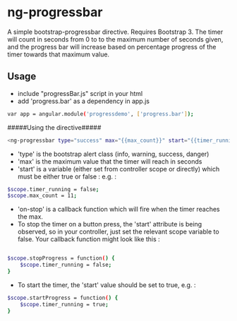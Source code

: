 ng-progressbar
=========

A simple bootstrap-progressbar directive. Requires Bootstrap 3.
The timer will count in seconds from 0 to to the maximum number of seconds given, and the progress bar will increase based on percentage progress of the timer towards that maximum value. 


Usage
--------------

- include "progressBar.js" script in your html
- add 'progress.bar' as a dependency in app.js

```sh
var app = angular.module('progressdemo', ['progress.bar']);
```

#####Using the directive#####
```sh
<ng-progressbar type="success" max="{{max_count}}" start="{{timer_running}}" on-stop="stopProgress()"></ng-progressbar> 
```
- 'type' is the bootstrap alert class (info, warning, success, danger)
- 'max' is the maximum value that the timer will reach in seconds
- 'start' is a variable (either set from controller scope or directly) which must be either true or false : e.g. : 

```sh
$scope.timer_running = false;
$scope.max_count = 11;
```
- 'on-stop' is a callback function which will fire when the timer reaches the max.
-  To stop the timer on a button press, the 'start' attribute is being observed, so in your controller, just set the relevant scope variable to false. Your callback function might look like this : 

```sh

$scope.stopProgress = function() {
    $scope.timer_running = false;
}
```

- To start the timer, the 'start' value should be set to true, e.g. : 

```sh
$scope.startProgress = function() {
    $scope.timer_running = true;
}
```



